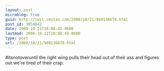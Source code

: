 ```yaml
---
layout: post
microblog: true
guid: http://twit.vmstan.com/2008/10/21/969136678.html
post_id: 3054042
date: 2008-10-21T10:08:45-0600
lastmod: 2008-10-21T10:08:45-0600
type: post
url: /2008/10/21/969136678.html
---
```

#itsnotoveruntil the right wing pulls their head out of their ass and figures out we're tired of their crap.
